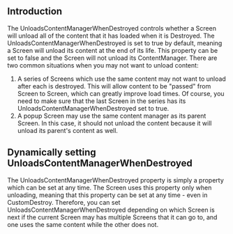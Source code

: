 ## Introduction

The UnloadsContentManagerWhenDestroyed controls whether a Screen will unload all of the content that it has loaded when it is Destroyed. The UnloadsContentManagerWhenDestroyed is set to true by default, meaning a Screen will unload its content at the end of its life. This property can be set to false and the Screen will not unload its ContentManager. There are two common situations when you may not want to unload content:

1.  A series of Screens which use the same content may not want to unload after each is destroyed. This will allow content to be "passed" from Screen to Screen, which can greatly improve load times. Of course, you need to make sure that the last Screen in the series has its UnloadsContentManagerWhenDestroyed set to true.
2.  A popup Screen may use the same content manager as its parent Screen. In this case, it should not unload the content because it will unload its parent's content as well.

## Dynamically setting UnloadsContentManagerWhenDestroyed

The UnloadsContentManagerWhenDestroyed property is simply a property which can be set at any time. The Screen uses this property only when unloading, meaning that this property can be set at any time - even in CustomDestroy. Therefore, you can set UnloadsContentManagerWhenDestroyed depending on which Screen is next if the current Screen may has multiple Screens that it can go to, and one uses the same content while the other does not.
